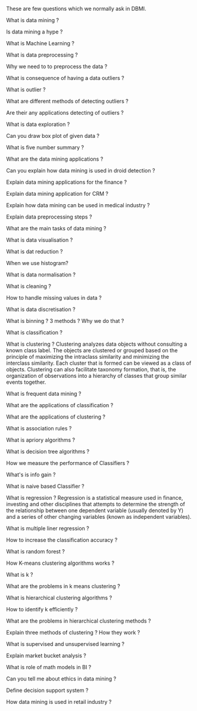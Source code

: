 These are few questions which we normally ask in DBMI.

What is data mining ?

Is data mining a hype ?

What is Machine Learning ?

What is data preprocessing ?

Why we need to to preprocess the data ?

What is consequence of having a data outliers ?

What is outlier ?

What are different methods of detecting outliers ?

Are their any applications detecting of outliers ?

What is data exploration ?

Can you draw box plot of given data ?

What is five number summary ?

What are the data mining applications ?

Can you explain how data mining is used in droid detection ?

Explain data mining applications for the finance ?

Explain data mining application for CRM ?

Explain how data mining can be used in medical industry ?

Explain data preprocessing steps ?

What are the main tasks of data mining ?

What is data visualisation ?

What is dat reduction ?

When we use histogram?

What is data normalisation ?

What is cleaning ?

How to handle missing values in data ?

What is data discretisation ?

What is binning ? 3 methods ? Why we do that ?

What is classification ?

What is clustering ?
Clustering analyzes data objects without consulting a known class label. The objects are clustered
or grouped based on the principle of maximizing the intraclass similarity and minimizing the interclass
similarity. Each cluster that is formed can be viewed as a class of objects. Clustering can also facilitate
taxonomy formation, that is, the organization of observations into a hierarchy of classes that group
similar events together.

What is frequent data mining ?

What are the applications of classification ?

What are the applications of clustering ?

What is association rules ?

What is apriory algorithms ?

What is decision tree algorithms ?

How we measure the performance of Classifiers ?

What's is info gain ?

What is naive based Classifier ?

What is regression ?
Regression is a statistical measure used in finance, investing and other disciplines that attempts to determine the strength of the relationship between one dependent variable (usually denoted by Y) and a series of other changing variables (known as independent variables). 


What is multiple liner regression ?

How to increase the classification accuracy ?

What is random forest ?

How K-means clustering algorithms works ?

What is k ?

What are the problems in k means clustering ?

What is hierarchical clustering algorithms ?

How to identify k efficiently ?

What are the problems in hierarchical clustering methods ?

Explain three methods of clustering ? How they work ?

What is supervised and unsupervised learning ?

Explain market bucket analysis ?

What is role of math models in BI ?

Can you tell me about ethics in data mining ?

Define decision support system ?

How data mining is used in retail industry ?
